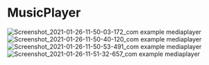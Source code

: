 # MusicPlayer



![Screenshot_2021-01-26-11-50-03-172_com example mediaplayer](https://user-images.githubusercontent.com/65298880/105808257-66a5ac00-5fcd-11eb-9061-1d6b272f2e63.jpg)
![Screenshot_2021-01-26-11-50-40-120_com example mediaplayer](https://user-images.githubusercontent.com/65298880/105808277-6e655080-5fcd-11eb-89d4-db9030449e5b.jpg)
![Screenshot_2021-01-26-11-50-53-491_com example mediaplayer](https://user-images.githubusercontent.com/65298880/105808316-7c1ad600-5fcd-11eb-9ffa-7f118446a946.jpg)
![Screenshot_2021-01-26-11-51-32-657_com example mediaplayer](https://user-images.githubusercontent.com/65298880/105808326-8341e400-5fcd-11eb-90d8-0b832266f0de.jpg)
